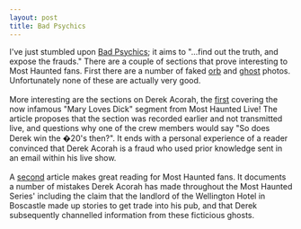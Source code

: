 ```yaml
--- 
layout: post
title: Bad Psychics
---
```

I've just stumbled upon [Bad Psychics](http://www.badpsychics.co.uk); it aims to "...find out the truth, and expose the frauds." There are a couple of sections that prove interesting to Most Haunted fans. First there are a number of faked [orb](http://www.jonscelebworld.com/BadPsychics/FakedOrbPhotos/FakedOrbPhotos.html) and [ghost](http://www.jonscelebworld.com/BadPsychics/FakedGhostPhotos/FakedGhostPhotos.html) photos. Unfortunately none of these are actually very good. <br /><br />More interesting are the sections on Derek Acorah, the [first](http://www.jonscelebworld.com/BadPsychics/PsychicFraud/PsychicFraud-DerekAcorah.html) covering the now infamous "Mary Loves Dick" segment from Most Haunted Live! The article proposes that the section was recorded earlier and not transmitted live, and questions why one of the crew members would say "So does Derek win the �20's then?". It ends with a personal experience of a reader convinced that Derek Acorah is a fraud who used prior knowledge sent in an email within his live show. <br /><br />A [second](http://www.jonscelebworld.com/BadPsychics/PsychicMistakes/PsychicMistakes-DerekAcorah.html) article makes great reading for Most Haunted fans. It documents a number of mistakes Derek Acorah has made throughout the Most Haunted Series' including the claim that the landlord of the Wellington Hotel in Boscastle made up stories to get trade into his pub, and that Derek subsequently channelled information from these ficticious ghosts.
